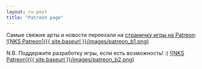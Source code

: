 ```yaml
---
layout: ru-post
title: "Patreon page"
---
```

Самые свежие арты и новости переехали на [страничку игры на Patreon](https://www.patreon.com/ipv6):
[![NKS Patreon]({{ site.baseurl }}/images/patreon_b1.png)](https://www.patreon.com/ipv6)

N.B. Поддержите разработку игры, если есть возможность! :)
[![NKS Patreon]({{ site.baseurl }}/images/patreon_b2.png)](https://www.patreon.com/ipv6)

